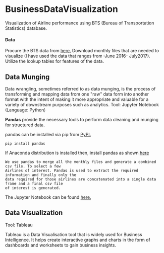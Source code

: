 # BusinessDataVisualization
Visualization of Airline performance using BTS (Bureau of Transportation Statistics) database.

#### Data 
Procure the BTS data from [here.](https://www.transtats.bts.gov/DL_SelectFields.asp?Table_ID=236&DB_Short_Name=On-Time)
Download monthly files that are needed to visualize (I have used the data that ranges from :June 2016- July2017). Utilize the lookup tables for features of the data. 

## Data Munging
Data wrangling, sometimes referred to as data munging, is the process of transforming and mapping data from one "raw" data form into another format with the intent of making it more appropriate and valuable for a variety of downstream purposes such as analytics.
Tool: Jupyter Notebook (Language: Python)

**Pandas** provide the necessary tools to perform data cleaning and munging for structured data. 

pandas can be installed via pip from [PyPI.](https://pypi.org/project/pandas/)

`
pip install pandas
`

If Anaconda distribution is installed then, install pandas as shown [here](https://docs.anaconda.com/anaconda/navigator/tutorials/pandas/)

```
We use pandas to merge all the monthly files and generate a combined csv file. To select a few 
Airlines of interest. Pandas is used to extract the required information and finally only the 
data required for those airlines are concatenated into a single data frame and a final csv file 
of interest is generated.
```

The Jupyter Notebook can be found [here.](https://github.com/pavannaik3009/BusinessDataVisualization/blob/master/DataMunging.ipynb)

## Data Visualization
Tool: Tableau

Tableau is a Data Visualisation tool that is widely used for Business Intelligence. It helps create interactive graphs and charts in the form of dashboards and worksheets to gain business insights. 

